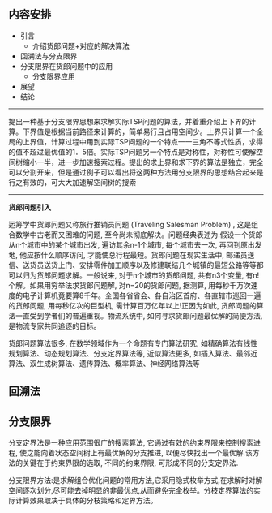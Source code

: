 ## 内容安排

- 引言
  - 介绍货郎问题+对应的解决算法
- 回溯法与分支限界
- 分支限界在货郎问题中的应用
  - 分支限界应用
- 展望
- 结论

----

提出一种基于分支限界思想来求解实际TSP问题的算法，并着重介绍上下界的计算。下界值是根据当前路径来计算的，简单易行且占用空间少。上界只计算一个全局的上界值，计算过程中用到实际TSP问题的一个特点一一三角不等式性质，求得的值不超过最优值的1．5倍。实际TSP问题另一个特点是对称性，对称性可使解空间树缩小一半，进一步加速搜索过程。提出的求上界和求下界的算法是独立，完全可以分割开来，但是通过例子可以看出将这两种方法用分支限界的思想结合起来是行之有效的，可大大加速解空间树的搜索

----

**货郎问题引入**

运筹学中货郎问题又称旅行推销员问题 (Traveling Salesman Problem) , 这是组合数学中古老而又困难的问题, 至今尚未彻底解决。问题经典表述为:假设一个货郎从n个城市中的某个城市出发, 遍访其余n-1个城市, 每个城市去一次, 再回到原出发地, 他应按什么顺序访问, 才能使总行程最短。货郎问题在现实生活中, 邮递员送信、送货员送货上门、安排零件加工顺序以及修建联结几个城镇的最短公路等等都可以归为货郎问题求解。一般说来, 对于n个城市的货郎问题, 共有n3个变量, 有n!个解。如果用穷举法求货郎问题解, 对n=20的货郎问题, 据测算, 用每秒千万次速度的电子计算机竟要算8千年。全国各省省会、各自治区首府、各直辖市巡回一遍的货郎问题, 用每秒亿次的巨型机, 需计算百万亿年以上!正因为如此, 货郎问题的算法一直受到学者们的普遍重视。物流系统中, 如何寻求货郎问题最优解的简便方法, 是物流专家共同追逐的目标。

货郎问题算法很多, 在数学领域作为一个命题有专门算法研究, 如精确算法有线性规划算法、动态规划算法、分支定界算法等, 近似算法更多, 如插入算法、最邻近算法、双生成树算法、遗传算法、概率算法、神经网络算法等

## 回溯法



## 分支限界

分支定界法是一种应用范围很广的搜索算法, 它通过有效的约束界限来控制搜索进程, 使之能向着状态空间树上有最优解的分支推进, 以便尽快找出一个最优解.该方法的关键在于约束界限的选取, 不同的约束界限, 可形成不同的分支定界法.

分支限界方法:是求解组合优化问题的常用方法,它采用隐式枚举方式,在求解时对解空间逐次划分,尽可能去掉明显的非最优点,从而避免完全枚举。分枝定界算法的实际计算效果取决于具体的分枝策略和定界方法。